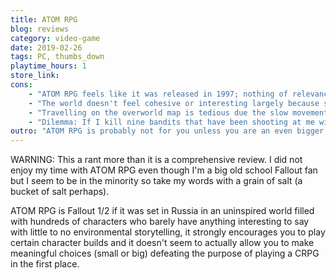 ```yaml
---
title: ATOM RPG
blog: reviews
category: video-game
date: 2019-02-26
tags: PC, thumbs_down
playtime_hours: 1
store_link:
cons:
    - "ATOM RPG feels like it was released in 1997; nothing of relevance has been modernized. I didn't fall in love with Fallout 1 and 2 because managing my items felt like getting waterboarded."
    - "The world doesn't feel cohesive or interesting largely because speaking to the NPCs usually have nothing to say and only respond to being asked about their name, their job, their thoughts on where they live (eg. a slightly extended version of &quot;ASL?&quot;) and a couple rumors that they all seem to repeat. The NPCs that have a little bit more to say aren't going to blow your mind."
    - "Travelling on the overworld map is tedious due the slow movement speed, the long distances between places (I'd say zones of interest but usually they're not) and the fact that nothing interesting happens during the travel time (actually I'd rather nothing happened instead of fighting the same groups of monsters/bandits all the time)."
    - "Dilemma: If I kill nine bandits that have been shooting at me with their pistols forty plus times then when I loot them I expect to find at least some extra bullets so that at least one of my companions can sustainably use a ranged weapon for combat instead of all of my characters running around like headless chickens with knives. So, the ATOM RPG universe doesn't have enough bullets to sustain one of my characters but the hundreds of bandits I encounter all seem to have enough bullets to shoot at my party until they die at which point their bullets disintegrate into nothingness or perhaps in this universe enemies die the moment they run out of bullets."
outro: "ATOM RPG is probably not for you unless you are an even bigger fan of the old school Fallout games than me and are stranded on an desert island (to be fair we all sort of are given what has happened to the Fallout franchise as of late)."
---
```

WARNING: This a rant more than it is a comprehensive review. I did not enjoy my time with ATOM RPG even though I'm a big old school Fallout fan but I seem to be in the minority so take my words with a grain of salt (a bucket of salt perhaps).

ATOM RPG is Fallout 1/2 if it was set in Russia in an uninspired world filled with hundreds of characters who barely have anything interesting to say with little to no environmental storytelling, it strongly encourages you to play certain character builds and it doesn't seem to actually allow you to make meaningful choices (small or big) defeating the purpose of playing a CRPG in the first place.
